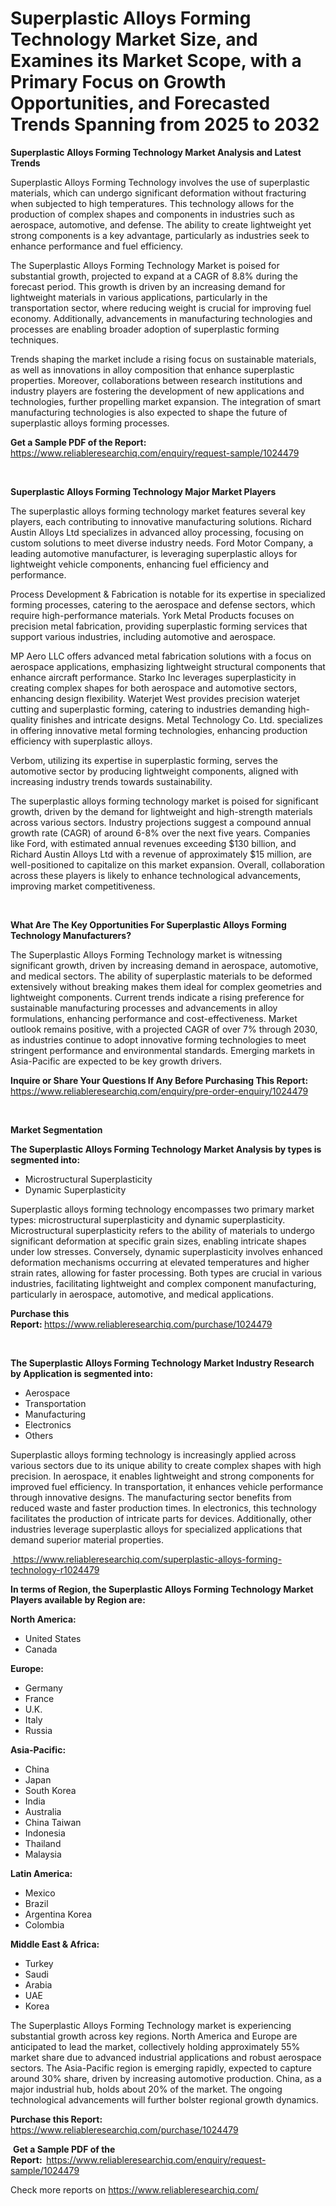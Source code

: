 <p><h1>Superplastic Alloys Forming Technology Market Size, and Examines its Market Scope, with a Primary Focus on Growth Opportunities, and Forecasted Trends Spanning from 2025 to 2032</h1></p><p><strong>Superplastic Alloys Forming Technology Market Analysis and Latest Trends</strong></p>
<p><p>Superplastic Alloys Forming Technology involves the use of superplastic materials, which can undergo significant deformation without fracturing when subjected to high temperatures. This technology allows for the production of complex shapes and components in industries such as aerospace, automotive, and defense. The ability to create lightweight yet strong components is a key advantage, particularly as industries seek to enhance performance and fuel efficiency.</p><p>The Superplastic Alloys Forming Technology Market is poised for substantial growth, projected to expand at a CAGR of 8.8% during the forecast period. This growth is driven by an increasing demand for lightweight materials in various applications, particularly in the transportation sector, where reducing weight is crucial for improving fuel economy. Additionally, advancements in manufacturing technologies and processes are enabling broader adoption of superplastic forming techniques. </p><p>Trends shaping the market include a rising focus on sustainable materials, as well as innovations in alloy composition that enhance superplastic properties. Moreover, collaborations between research institutions and industry players are fostering the development of new applications and technologies, further propelling market expansion. The integration of smart manufacturing technologies is also expected to shape the future of superplastic alloys forming processes.</p></p>
<p><strong>Get a Sample PDF of the Report:&nbsp;</strong> <a href="https://www.reliableresearchiq.com/enquiry/request-sample/1024479?utm_campaign=2458&utm_medium=2&utm_source=Github&utm_content=ia&utm_term=07032025&utm_id=superplastic-alloys-forming-technology">https://www.reliableresearchiq.com/enquiry/request-sample/1024479</a></p>
<p>&nbsp;</p>
<p><strong>Superplastic Alloys Forming Technology Major Market Players</strong></p>
<p><p>The superplastic alloys forming technology market features several key players, each contributing to innovative manufacturing solutions. Richard Austin Alloys Ltd specializes in advanced alloy processing, focusing on custom solutions to meet diverse industry needs. Ford Motor Company, a leading automotive manufacturer, is leveraging superplastic alloys for lightweight vehicle components, enhancing fuel efficiency and performance.</p><p>Process Development & Fabrication is notable for its expertise in specialized forming processes, catering to the aerospace and defense sectors, which require high-performance materials. York Metal Products focuses on precision metal fabrication, providing superplastic forming services that support various industries, including automotive and aerospace.</p><p>MP Aero LLC offers advanced metal fabrication solutions with a focus on aerospace applications, emphasizing lightweight structural components that enhance aircraft performance. Starko Inc leverages superplasticity in creating complex shapes for both aerospace and automotive sectors, enhancing design flexibility. Waterjet West provides precision waterjet cutting and superplastic forming, catering to industries demanding high-quality finishes and intricate designs. Metal Technology Co. Ltd. specializes in offering innovative metal forming technologies, enhancing production efficiency with superplastic alloys.</p><p>Verbom, utilizing its expertise in superplastic forming, serves the automotive sector by producing lightweight components, aligned with increasing industry trends towards sustainability. </p><p>The superplastic alloys forming technology market is poised for significant growth, driven by the demand for lightweight and high-strength materials across various sectors. Industry projections suggest a compound annual growth rate (CAGR) of around 6-8% over the next five years. Companies like Ford, with estimated annual revenues exceeding $130 billion, and Richard Austin Alloys Ltd with a revenue of approximately $15 million, are well-positioned to capitalize on this market expansion. Overall, collaboration across these players is likely to enhance technological advancements, improving market competitiveness.</p></p>
<p>&nbsp;</p>
<p><strong>What Are The Key Opportunities For Superplastic Alloys Forming Technology Manufacturers?</strong></p>
<p><p>The Superplastic Alloys Forming Technology market is witnessing significant growth, driven by increasing demand in aerospace, automotive, and medical sectors. The ability of superplastic materials to be deformed extensively without breaking makes them ideal for complex geometries and lightweight components. Current trends indicate a rising preference for sustainable manufacturing processes and advancements in alloy formulations, enhancing performance and cost-effectiveness. Market outlook remains positive, with a projected CAGR of over 7% through 2030, as industries continue to adopt innovative forming technologies to meet stringent performance and environmental standards. Emerging markets in Asia-Pacific are expected to be key growth drivers.</p></p>
<p><strong>Inquire or Share Your Questions If Any Before Purchasing This Report:</strong> <a href="https://www.reliableresearchiq.com/enquiry/pre-order-enquiry/1024479?utm_campaign=2458&utm_medium=2&utm_source=Github&utm_content=ia&utm_term=07032025&utm_id=superplastic-alloys-forming-technology">https://www.reliableresearchiq.com/enquiry/pre-order-enquiry/1024479</a></p>
<p>&nbsp;</p>
<p><strong>Market Segmentation</strong></p>
<p><strong>The Superplastic Alloys Forming Technology Market Analysis by types is segmented into:</strong></p>
<p><ul><li>Microstructural Superplasticity</li><li>Dynamic Superplasticity</li></ul></p>
<p><p>Superplastic alloys forming technology encompasses two primary market types: microstructural superplasticity and dynamic superplasticity. Microstructural superplasticity refers to the ability of materials to undergo significant deformation at specific grain sizes, enabling intricate shapes under low stresses. Conversely, dynamic superplasticity involves enhanced deformation mechanisms occurring at elevated temperatures and higher strain rates, allowing for faster processing. Both types are crucial in various industries, facilitating lightweight and complex component manufacturing, particularly in aerospace, automotive, and medical applications.</p></p>
<p><strong>Purchase this Report:&nbsp;</strong><a href="https://www.reliableresearchiq.com/purchase/1024479?utm_campaign=2458&utm_medium=2&utm_source=Github&utm_content=ia&utm_term=07032025&utm_id=superplastic-alloys-forming-technology">https://www.reliableresearchiq.com/purchase/1024479</a></p>
<p>&nbsp;</p>
<p><strong>The Superplastic Alloys Forming Technology Market Industry Research by Application is segmented into:</strong></p>
<p><ul><li>Aerospace</li><li>Transportation</li><li>Manufacturing</li><li>Electronics</li><li>Others</li></ul></p>
<p><p>Superplastic alloys forming technology is increasingly applied across various sectors due to its unique ability to create complex shapes with high precision. In aerospace, it enables lightweight and strong components for improved fuel efficiency. In transportation, it enhances vehicle performance through innovative designs. The manufacturing sector benefits from reduced waste and faster production times. In electronics, this technology facilitates the production of intricate parts for devices. Additionally, other industries leverage superplastic alloys for specialized applications that demand superior material properties.</p></p>
<p><a href="https://www.reliableresearchiq.com/superplastic-alloys-forming-technology-r1024479?utm_campaign=2458&utm_medium=2&utm_source=Github&utm_content=ia&utm_term=07032025&utm_id=superplastic-alloys-forming-technology">&nbsp;https://www.reliableresearchiq.com/superplastic-alloys-forming-technology-r1024479</a></p>
<p><strong>In terms of Region, the Superplastic Alloys Forming Technology Market Players available by Region are:</strong></p>
<p>
    <p> <strong> North America: </strong>
        <ul>
            <li>United States</li>
            <li>Canada</li>
        </ul>
        </p> 
    <p> <strong> Europe: </strong>
        <ul>
            <li>Germany</li>
            <li>France</li>
            <li>U.K.</li>
            <li>Italy</li>
            <li>Russia</li>
        </ul>
        </p> 
    <p> <strong> Asia-Pacific: </strong>
        <ul>
            <li>China</li>
            <li>Japan</li>
            <li>South Korea</li>
            <li>India</li>
            <li>Australia</li>
            <li>China Taiwan</li>
            <li>Indonesia</li>
            <li>Thailand</li>
            <li>Malaysia</li>
        </ul>
        </p> 
    <p> <strong> Latin America: </strong>
        <ul>
            <li>Mexico</li>
            <li>Brazil</li>
            <li>Argentina Korea</li>
            <li>Colombia</li>
        </ul>
        </p> 
    <p> <strong> Middle East & Africa: </strong>
        <ul>
            <li>Turkey</li>
            <li>Saudi</li>
            <li>Arabia</li>
            <li>UAE</li>
            <li>Korea</li>
        </ul>
    </p>
    </p>
<p><p>The Superplastic Alloys Forming Technology market is experiencing substantial growth across key regions. North America and Europe are anticipated to lead the market, collectively holding approximately 55% market share due to advanced industrial applications and robust aerospace sectors. The Asia-Pacific region is emerging rapidly, expected to capture around 30% share, driven by increasing automotive production. China, as a major industrial hub, holds about 20% of the market. The ongoing technological advancements will further bolster regional growth dynamics.</p></p>
<p><strong>Purchase this Report: </strong><a href="https://www.reliableresearchiq.com/purchase/1024479?utm_campaign=2458&utm_medium=2&utm_source=Github&utm_content=ia&utm_term=07032025&utm_id=superplastic-alloys-forming-technology">https://www.reliableresearchiq.com/purchase/1024479</a></p>
<p>&nbsp;<strong>Get a Sample PDF of the Report:&nbsp;&nbsp;</strong><a href="https://www.reliableresearchiq.com/enquiry/request-sample/1024479?utm_campaign=2458&utm_medium=2&utm_source=Github&utm_content=ia&utm_term=07032025&utm_id=superplastic-alloys-forming-technology">https://www.reliableresearchiq.com/enquiry/request-sample/1024479</a></p>
<p><strong></strong></p>
<p>Check more reports on <a href="https://www.reliableresearchiq.com/?utm_campaign=2458&utm_medium=2&utm_source=Github&utm_content=ia&utm_term=07032025&utm_id=superplastic-alloys-forming-technology">https://www.reliableresearchiq.com/</a></p>